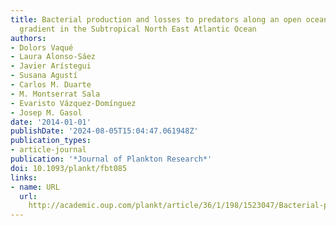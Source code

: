 ```yaml
---
title: Bacterial production and losses to predators along an open ocean productivity
  gradient in the Subtropical North East Atlantic Ocean
authors:
- Dolors Vaqué
- Laura Alonso-Sáez
- Javier Arístegui
- Susana Agustí
- Carlos M. Duarte
- M. Montserrat Sala
- Evaristo Vázquez-Domínguez
- Josep M. Gasol
date: '2014-01-01'
publishDate: '2024-08-05T15:04:47.061948Z'
publication_types:
- article-journal
publication: '*Journal of Plankton Research*'
doi: 10.1093/plankt/fbt085
links:
- name: URL
  url: 
    http://academic.oup.com/plankt/article/36/1/198/1523047/Bacterial-production-and-losses-to-predators-along
---
```

